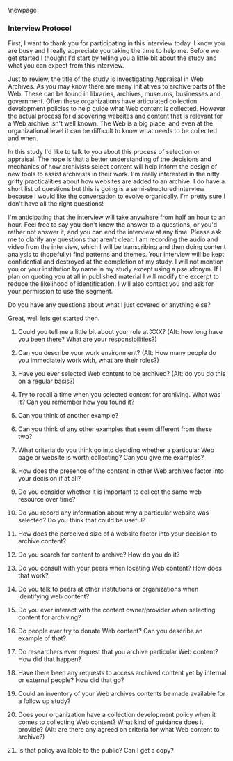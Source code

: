 \newpage

### Interview Protocol

First, I want to thank you for participating in this interview today.  I know
you are busy and I really appreciate you taking the time to help me.  Before we
get started I thought I'd start by telling you a little bit about the study and
what you can expect from this interview.

Just to review, the title of the study is Investigating Appraisal in Web
Archives. As you may know there are many initiatives to archive
parts of the Web. These can be found in libraries, archives, museums, 
businesses and government. Often these organizations have articulated collection
development policies to help guide what Web content is collected. However the 
actual process for discovering websites and content that is relevant for a Web
archive isn't well known. The Web is a big place, and even at the organizational
level it can be difficult to know what needs to be collected and when.

In this study I'd like to talk to you about this process of selection or
appraisal. The hope is that a better understanding of the decisions and 
mechanics of how archivists select content will help inform the design of 
new tools to assist archivists in their work. I'm really interested in the nitty
gritty practicalities about how websites are added to an archive. I do have a 
short list of questions but this is going is a semi-structured interview 
because I would like the conversation to evolve organically. I'm pretty sure 
I don't have all the right questions!

I'm anticipating that the interview will take anywhere from half an hour to an
hour. Feel free to say you don't know the answer to a questions, or you'd rather
not answer it, and you can end the interview at any time. Please ask me to
clarify any questions that aren't clear. I am recording the audio and video from
the interview, which I will be transcribing and then doing content analysis to
(hopefully) find patterns and themes. Your interview will be kept confidential
and destroyed at the completion of my study. I will not mention you or your
institution by name in my study except using a pseudonym. If I plan on quoting
you at all in published material I will modify the excerpt to reduce the
likelihood of identification. I will also contact you and ask for your
permission to use the segment.

Do you have any questions about what I just covered or anything else?

Great, well lets get started then.

1. Could you tell me a little bit about your role at XXX? (Alt: how long have you been there? What are your responsibilities?)

2. Can you describe your work environment? (Alt: How many people do you immediately work with, what are their roles?)

3. Have you ever selected Web content to be archived? (Alt: do you do this on a
regular basis?)

4. Try to recall a time when you selected content for archiving. What was it?
Can you remember how you found it?

5. Can you think of another example?

6. Can you think of any other examples that seem different from these two?

7. What criteria do you think go into deciding whether a particular Web page or website is worth collecting? Can you give me examples?

8. How does the presence of the content in other Web archives factor into your
decision if at all?

9. Do you consider whether it is important to collect the same web resource over time?

10. Do you record any information about why a particular website was selected?
Do you think that could be useful?

11. How does the perceived size of a website factor into your decision to archive content?

12. Do you search for content to archive? How do you do it?

13. Do you consult with your peers when locating Web content? How does that
work?

14. Do you talk to peers at other institutions or organizations when identifying
web content? 

15. Do you ever interact with the content owner/provider when selecting content
for archiving?

16. Do people ever try to donate Web content? Can you describe an example of
that?

17. Do researchers ever request that you archive particular Web content? How did
that happen?

18. Have there been any requests to access archived content yet by internal or
external people? How did that go?

18. Could an inventory of your Web archives contents be made available for a
follow up study?

19. Does your organization have a collection development policy when it comes to
collecting Web content? What kind of guidance does it provide? (Alt: are there any agreed on criteria for what Web content to archive?)

20. Is that policy available to the public? Can I get a copy?
